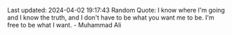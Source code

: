 Last updated: 2024-04-02 19:17:43
Random Quote: I know where I'm going and I know the truth, and I don't have to be what you want me to be. I'm free to be what I want. - Muhammad Ali